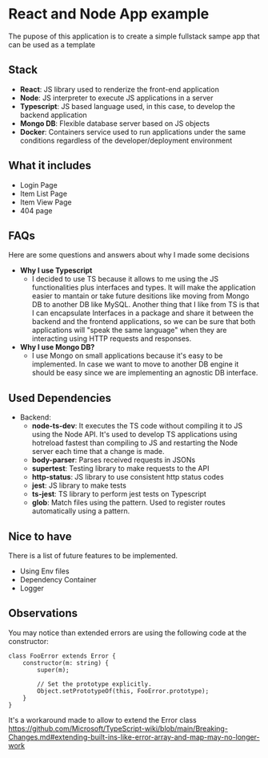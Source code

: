 # React and Node App example

The pupose of this application is to create a simple fullstack sampe app that can be used as a template

## Stack

- **React**: JS library used to renderize the front-end application
- **Node**: JS interpreter to execute JS applications in a server
- **Typescript**: JS based language used, in this case, to develop the backend application
- **Mongo DB**: Flexible database server based on JS objects
- **Docker**: Containers service used to run applications under the same conditions regardless of the developer/deployment environment

## What it includes

- Login Page
- Item List Page
- Item View Page
- 404 page

## FAQs

Here are some questions and answers about why I made some decisions

- **Why I use Typescript**
  - I decided to use TS because it allows to me using the JS functionalities plus interfaces and types. It will make the application easier to mantain or take future desitions like moving from Mongo DB to another DB like MySQL. Another thing that I like from TS is that I can encapsulate Interfaces in a package and share it between the backend and the frontend applications, so we can be sure that both applications will "speak the same language" when they are interacting using HTTP requests and responses.
- **Why I use Mongo DB?**
  - I use Mongo on small applications because it's easy to be implemented. In case we want to move to another DB engine it should be easy since we are implementing an agnostic DB interface.

## Used Dependencies

- Backend:
  - **node-ts-dev**: It executes the TS code without compiling it to JS using the Node API. It's used to develop TS applications using hotreload fastest than compiling to JS and restarting the Node server each time that a change is made.
  - **body-parser**: Parses received requests in JSONs
  - **supertest**: Testing library to make requests to the API
  - **http-status**: JS library to use consistent http status codes
  - **jest**: JS library to make tests
  - **ts-jest**: TS library to perform jest tests on Typescript
  - **glob**: Match files using the pattern. Used to register routes automatically using a pattern.

## Nice to have

There is a list of future features to be implemented.

- Using Env files
- Dependency Container
- Logger

## Observations

You may notice than extended errors are using the following code at the constructor:

```
class FooError extends Error {
    constructor(m: string) {
        super(m);

        // Set the prototype explicitly.
        Object.setPrototypeOf(this, FooError.prototype);
    }
}
```

It's a workaround made to allow to extend the Error class https://github.com/Microsoft/TypeScript-wiki/blob/main/Breaking-Changes.md#extending-built-ins-like-error-array-and-map-may-no-longer-work
